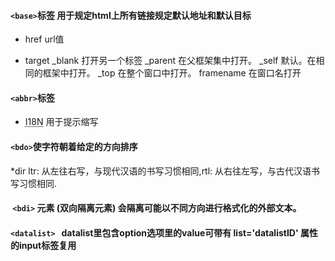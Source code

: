  ####  `<base>`标签 用于规定html上所有链接规定默认地址和默认目标 
  *    href        url值
    	
  *    target     _blank            打开另一个标签
                  _parent           在父框架集中打开。
                  _self             默认。在相同的框架中打开。
                  _top              在整个窗口中打开。
                  framename         在窗口名打开
                  
#### `<abbr>`标签 
 * <abbr title="Internationalization">I18N</abbr> 用于提示缩写
 
 #### `<bdo>`使字符朝着给定的方向排序
*dir ltr: 从左往右写，与现代汉语的书写习惯相同,rtl: 从右往左写，与古代汉语书写习惯相同.
 ####  `<bdi>` 元素 (双向隔离元素) 会隔离可能以不同方向进行格式化的外部文本。
 
 #### `<datalist>`   datalist里包含option选项里的value可带有 list='datalistID' 属性的input标签复用
